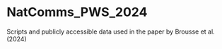 # NatComms_PWS_2024
Scripts and publicly accessible data used in the paper by Brousse et al. (2024)
